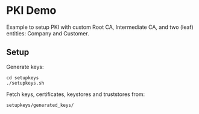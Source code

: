 PKI Demo
===

Example to setup PKI with custom Root CA, Intermediate CA, and two (leaf) entities: Company and Customer.


Setup
---

Generate keys:

    cd setupkeys
    ./setupkeys.sh

Fetch keys, certificates, keystores and truststores from:

    setupkeys/generated_keys/

